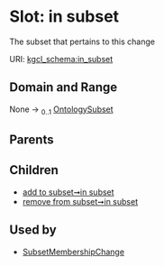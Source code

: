 
# Slot: in subset


The subset that pertains to this change

URI: [kgcl_schema:in_subset](https://w3id.org/kgcl-schema/in_subset)


## Domain and Range

None &#8594;  <sub>0..1</sub> [OntologySubset](OntologySubset.md)

## Parents


## Children

 *  [add to subset➞in subset](add_to_subset_in_subset.md)
 *  [remove from subset➞in subset](remove_from_subset_in_subset.md)

## Used by

 * [SubsetMembershipChange](SubsetMembershipChange.md)

